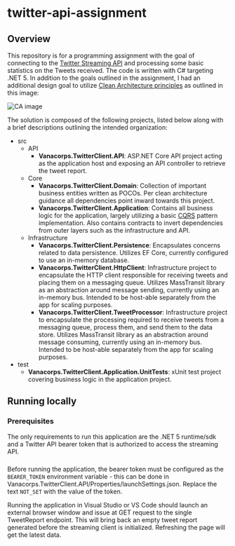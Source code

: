 # twitter-api-assignment

## Overview

This repository is for a programming assignment with the goal of connecting to the [Twitter Streaming API](https://developer.twitter.com/en/docs/twitter-api/tweets/sampled-stream/introduction) and processing some basic statistics on the Tweets received. The code is written with C# targeting .NET 5. In addition to the goals outlined in the assignment, I had an additional design goal to utilize [Clean Architecture principles](https://www.freecodecamp.org/news/a-quick-introduction-to-clean-architecture-990c014448d2/) as outlined in this image:

![CA image](https://cdn-media-1.freecodecamp.org/images/oVVbTLR5gXHgP8Ehlz1qzRm5LLjX9kv2Zri6)

The solution is composed of the following projects, listed below along with a brief descriptions outlining the intended organization:

* src
  * API
    * **Vanacorps.TwitterClient.API**: ASP.NET Core API project acting as the application host and exposing an API controller to retrieve the tweet report.
  * Core
    * **Vanacorps.TwitterClient.Domain**: Collection of important business entities written as POCOs. Per clean architecture guidance all dependencies point inward towards this project.
    * **Vanacorps.TwitterClient.Application**: Contains all business logic for the application, largely utilizing a basic [CQRS](https://martinfowler.com/bliki/CQRS.html) pattern implementation. Also contains contracts to invert dependencies from outer layers such as the infrastructure and API.
  * Infrastructure
    * **Vanacorps.TwitterClient.Persistence**: Encapsulates concerns related to data persistence. Utilizes EF Core, currently configured to use an in-memory database.
    * **Vanacorps.TwitterClient.HttpClient**: Infrastructure project to encapsulate the HTTP client responsible for receiving tweets and placing them on a messaging queue. Utilizes MassTransit library as an abstraction around message sending, currently using an in-memory bus. Intended to be host-able separately from the app for scaling purposes.
    * **Vanacorps.TwitterClient.TweetProcessor**: Infrastructure project to encapsulate the processing required to receive tweets from a messaging queue, process them, and send them to the data store. Utilizes MassTransit library as an abstraction around message consuming, currently using an in-memory bus. Intended to be host-able separately from the app for scaling purposes.
* test
  * **Vanacorps.TwitterClient.Application.UnitTests**: xUnit test project covering business logic in the application project.

## Running locally

### Prerequisites

The only requirements to run this application are the .NET 5 runtime/sdk and a Twitter API bearer token that is authorized to access the streaming API.

### 

Before running the application, the bearer token must be configured as the `BEARER_TOKEN` environment variable - this can be done in Vanacorps.TwitterClient.API/Properties/launchSettings.json. Replace the text `NOT_SET` with the value of the token.

Running the application in Visual Studio or VS Code should launch an external browser window and issue at GET request to the single TweetReport endpoint. This will bring back an empty tweet report generated before the streaming client is initialized. Refreshing the page will get the latest data.
